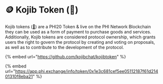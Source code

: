 # 🪙 Kojib Token (💬)

Kojib tokens ([💬](https://app.phi.exchange/info/token/0x1e3c681cef5ee05112187f61d21401310f8eba21)) are a PHI20 Token & live on the PHI Network Blockchain they can be used as a form of payment to purchase goods and services. Additionally, Kojib tokens are considered protocol ownership, which grants users the right to govern the protocol by creating and voting on proposals, as well as to contribute to the development of the protocol.

{% embed url="https://github.com/kojibchat/kojibtoken" %}

{% embed url="https://app.phi.exchange/info/token/0x1e3c681cef5ee05112187f61d21401310f8eba21" %}
